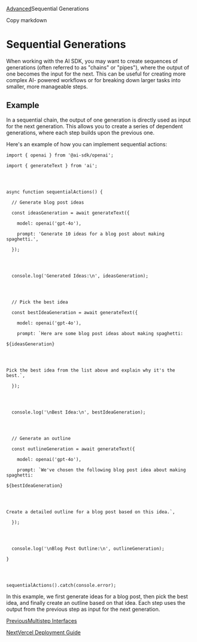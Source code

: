 [Advanced](/docs/advanced)Sequential Generations

Copy markdown

# Sequential Generations

When working with the AI SDK, you may want to create sequences of generations
(often referred to as "chains" or "pipes"), where the output of one becomes
the input for the next. This can be useful for creating more complex AI-
powered workflows or for breaking down larger tasks into smaller, more
manageable steps.

## Example

In a sequential chain, the output of one generation is directly used as input
for the next generation. This allows you to create a series of dependent
generations, where each step builds upon the previous one.

Here's an example of how you can implement sequential actions:

    
    
    import { openai } from '@ai-sdk/openai';
    
    import { generateText } from 'ai';
    
    
    
    
    async function sequentialActions() {
    
      // Generate blog post ideas
    
      const ideasGeneration = await generateText({
    
        model: openai('gpt-4o'),
    
        prompt: 'Generate 10 ideas for a blog post about making spaghetti.',
    
      });
    
    
    
    
      console.log('Generated Ideas:\n', ideasGeneration);
    
    
    
    
      // Pick the best idea
    
      const bestIdeaGeneration = await generateText({
    
        model: openai('gpt-4o'),
    
        prompt: `Here are some blog post ideas about making spaghetti:
    
    ${ideasGeneration}
    
    
    
    
    Pick the best idea from the list above and explain why it's the best.`,
    
      });
    
    
    
    
      console.log('\nBest Idea:\n', bestIdeaGeneration);
    
    
    
    
      // Generate an outline
    
      const outlineGeneration = await generateText({
    
        model: openai('gpt-4o'),
    
        prompt: `We've chosen the following blog post idea about making spaghetti:
    
    ${bestIdeaGeneration}
    
    
    
    
    Create a detailed outline for a blog post based on this idea.`,
    
      });
    
    
    
    
      console.log('\nBlog Post Outline:\n', outlineGeneration);
    
    }
    
    
    
    
    sequentialActions().catch(console.error);

In this example, we first generate ideas for a blog post, then pick the best
idea, and finally create an outline based on that idea. Each step uses the
output from the previous step as input for the next generation.

[PreviousMultistep Interfaces](/docs/advanced/multistep-interfaces)

[NextVercel Deployment Guide](/docs/advanced/vercel-deployment-guide)

